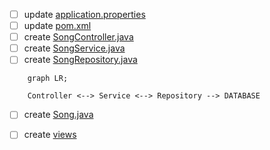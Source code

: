 

- [ ] update [application.properties](./src/main/resources/application.properties)
- [ ] update [pom.xml](./pom.xml)
- [ ] create [SongController.java](./src/main/java/co/tylermaxwell/songs/controllers/SongController.java)
- [ ] create [SongService.java](./src/main/java/co/tylermaxwell/songs/services/SongService.java)
- [ ] create [SongRepository.java](./src/main/java/co/tylermaxwell/songs/repositories/SongRepository.java)

```mermaid
    graph LR;

    Controller <--> Service <--> Repository --> DATABASE
```
- [ ] create [Song.java](./src/main/java/co/tylermaxwell/songs/models/Song.java)

- [ ] create [views](./src/main/webapp/WEB-INF/index.jsp) 
